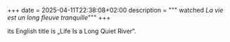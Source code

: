+++
date = 2025-04-11T22:38:08+02:00
description = """
watched <cite class="h-cite">La vie est un long fleuve tranquille</cite>"""
+++

its English title is „Life Is a Long Quiet River“. <!-- more -->
